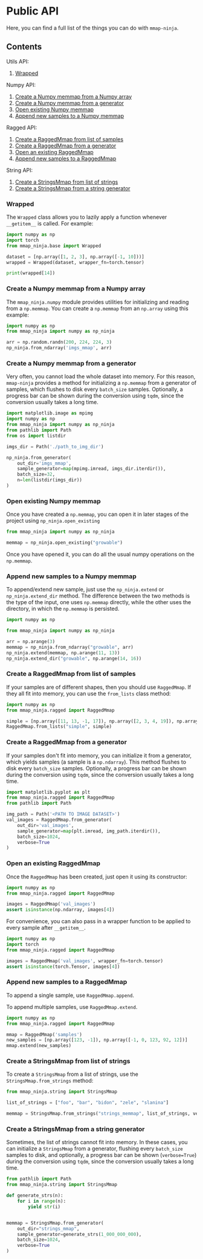 # Public API

Here, you can find a full list of the things you can do with `mmap-ninja`.

## Contents

Utils API:

1. [Wrapped](#wrapped)

Numpy API:

1. [Create a Numpy memmap from a Numpy array](#create-a-numpy-memmap-from-a-numpy-array)
2. [Create a Numpy memmap from a generator](#create-a-numpy-memmap-from-a-generator)
3. [Open existing Numpy memmap](#open-existing-numpy-memmap)
4. [Append new samples to a Numpy memmap](#append-new-samples-to-a-numpy-memmap)

Ragged API:

1. [Create a RaggedMmap from list of samples](#create-a-raggedmmap-from-list-of-samples)
2. [Create a RaggedMmap from a generator](#create-a-raggedmmap-from-a-generator)
3. [Open an existing RaggedMmap](#open-an-existing-raggedmmap)
4. [Append new samples to a RaggedMmap](#append-new-samples-to-a-raggedmmap)

String API:

1. [Create a StringsMmap from list of strings](#create-a-stringsmmap-from-list-of-strings)
2. [Create a StringsMmap from a string generator](#create-a-stringsmmap-from-a-string-generator)


### Wrapped

The `Wrapped` class allows you to lazily apply a function
whenever `__getitem__` is called.
For example:

```python
import numpy as np
import torch
from mmap_ninja.base import Wrapped

dataset = [np.array([1, 2, 3], np.array([-1, 10]))]
wrapped = Wrapped(dataset, wrapper_fn=torch.tensor)

print(wrapped[14])
```

### Create a Numpy memmap from a Numpy array

The `mmap_ninja.numpy` module provides utilities for
initializing and reading from a `np.memmap`.
You can create a `np.memmap` from an `np.array` using 
this example:

```python
import numpy as np
from mmap_ninja import numpy as np_ninja

arr = np.random.randn(200, 224, 224, 3)
np_ninja.from_ndarray('imgs_mmap', arr)
```

### Create a Numpy memmap from a generator

Very often, you cannot load the whole dataset into memory.
For this reason, `mmap-ninja` provides a method for initializing
a `np.memmap` from a generator of samples, which flushes to disk
every `batch_size` samples. Optionally, a progress bar can be shown
during the conversion using `tqdm`, since the conversion usually takes a long time.

```python
import matplotlib.image as mpimg
import numpy as np
from mmap_ninja import numpy as np_ninja
from pathlib import Path
from os import listdir

imgs_dir = Path('./path_to_img_dir')

np_ninja.from_generator(
    out_dir='imgs_mmap',
    sample_generator=map(mpimg.imread, imgs_dir.iterdir()),
    batch_size=32,
    n=len(listdir(imgs_dir))
)
```

### Open existing Numpy memmap

Once you have created a `np.memmap`, you can open it
in later stages of the project using `np_ninja.open_existing`

```python
from mmap_ninja import numpy as np_ninja

memmap = np_ninja.open_existing("growable")
```

Once you have opened it, you can do all the usual numpy operations
on the `np.memmap`.

### Append new samples to a Numpy memmap

To append/extend new sample, just use the `np_ninja.extend`
or `np_ninja.extend_dir` method. The difference between the two methods
is the type of the input, one uses `np.memmap` directly, while the other
uses the directory, in which the `np.memmap` is persisted.

```python
import numpy as np

from mmap_ninja import numpy as np_ninja

arr = np.arange(3)
memmap = np_ninja.from_ndarray("growable", arr)
np_ninja.extend(memmap, np.arange(11, 13))
np_ninja.extend_dir("growable", np.arange(14, 16))
```

### Create a RaggedMmap from list of samples

If your samples are of different shapes, then you should use
`RaggedMmap`. If they all fit into memory, you can use the
`from_lists` class method:

```python
import numpy as np
from mmap_ninja.ragged import RaggedMmap

simple = [np.array([11, 13, -1, 17]), np.array([2, 3, 4, 19]), np.array([90, 12])]
RaggedMmap.from_lists("simple", simple)
```

### Create a RaggedMmap from a generator

If your samples don't fit into memory, you can initialize
it from a generator, which yields samples (a sample is a `np.ndarray`).
This method flushes to disk every `batch_size` samples. Optionally, a progress bar can be shown
during the conversion using `tqdm`, since the conversion usually takes a long time.

```python
import matplotlib.pyplot as plt
from mmap_ninja.ragged import RaggedMmap
from pathlib import Path

img_path = Path('<PATH TO IMAGE DATASET>')
val_images = RaggedMmap.from_generator(
    out_dir='val_images', 
    sample_generator=map(plt.imread, img_path.iterdir()), 
    batch_size=1024, 
    verbose=True
)
```

### Open an existing RaggedMmap

Once the `RaggedMmap` has been created, just open it using its
constructor:

```python
import numpy as np
from mmap_ninja.ragged import RaggedMmap

images = RaggedMmap('val_images')
assert isinstance(np.ndarray, images[4])
```

For convenience, you can also pass in a wrapper function to be applied
to every sample after `__getitem__`.

```python
import numpy as np
import torch
from mmap_ninja.ragged import RaggedMmap

images = RaggedMmap('val_images', wrapper_fn=torch.tensor)
assert isinstance(torch.Tensor, images[4])
```

### Append new samples to a RaggedMmap

To append a single sample, use `RaggedMmap.append`.

To append multiple samples, use `RaggedMmap.extend`.

```python
import numpy as np
from mmap_ninja.ragged import RaggedMmap

mmap = RaggedMmap('samples')
new_samples = [np.array([123, -1]), np.array([-1, 0, 123, 92, 12])]
mmap.extend(new_samples)
```

### Create a StringsMmap from list of strings

To create a `StringsMmap` from a list of strings, use the
`StringsMmap.from_strings` method:

```python
from mmap_ninja.string import StringsMmap

list_of_strings = ["foo", "bar", "bidon", "zele", "slanina"]

memmap = StringsMmap.from_strings("strings_memmap", list_of_strings, verbose=True)
```

### Create a StringsMmap from a string generator

Sometimes, the list of strings cannot fit into memory.
In these cases, you can initialize a `StringsMmap` from a generator,
flushing every `batch_size` samples to disk, and optionally, a progress bar can be shown
(`verbose=True`) during the conversion using `tqdm`, since the conversion usually takes a long time.
 
```python
from pathlib import Path
from mmap_ninja.string import StringsMmap

def generate_strs(n):
    for i in range(n):
        yield str(i)


memmap = StringsMmap.from_generator(
    out_dir="strings_mmap",
    sample_generator=generate_strs(1_000_000_000),
    batch_size=1024,
    verbose=True
)
```